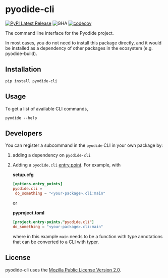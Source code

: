 # pyodide-cli

[![PyPI Latest Release](https://img.shields.io/pypi/v/pyodide-cli.svg)](https://pypi.org/project/pyodide-cli/)
![GHA](https://github.com/pyodide/pyodide-cli/actions/workflows/main.yml/badge.svg)
[![codecov](https://codecov.io/gh/pyodide/pyodide-cli/branch/main/graph/badge.svg)](https://codecov.io/gh/pyodide/pyodide-cli)

The command line interface for the Pyodide project.

In most cases, you do not need to install this package directly, and it would be installed as
a dependency of other packages in the ecosystem (e.g. pyodide-build).

## Installation

```
pip install pyodide-cli
```

## Usage

To get a list of available CLI commands,
```
pyodide --help
```

## Developers

You can register a subcommand in the `pyodide` CLI in your own package by:

1. adding a dependency on `pyodide-cli`
2. Adding a `pyodide.cli` [entry point](https://setuptools.pypa.io/en/latest/userguide/entry_point.html). For example, with

   **setup.cfg**
   ```toml
   [options.entry_points]
   pyodide.cli =
    do_something = "<your-package>.cli:main"
   ```

   or

   **pyproject.toml**
   ```toml
   [project.entry-points."pyodide.cli"]
   do_something = "<your-package>.cli:main"
   ```

   where in this example `main` needs to be a function with type annotations
   that can be converted to a CLI with [typer](https://typer.tiangolo.com/).


## License

pyodide-cli uses the [Mozilla Public License Version
2.0](https://choosealicense.com/licenses/mpl-2.0/).
